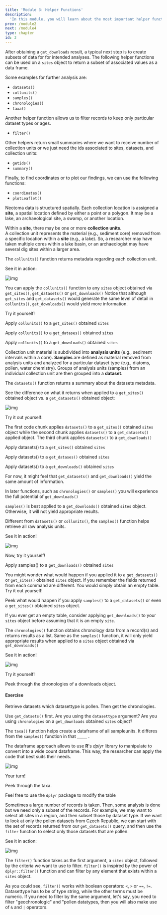 ```yaml
---
title: 'Module 3: Helper Functions'
description:
  'In this module, you will learn about the most important helper functions.'
prev: /module2
next: /module4
type: chapter
id: 3
---
```


<exercise id="0" title="Helper Functions">

After obtaining a `get_downloads` result, a typical next step is to create subsets of data for for intended analyses.  The following helper functions can be used on a `sites` object to return a subset of associated values as a data frame.

Some examples for further analysis are: 
- `datasets()`
- `collunits()`
- `samples()`
- `chronologies()`
- `taxa()`


Another helper function allows us to filter records to keep only particular dataset types or ages. 
- `filter() `

Other helpers return small summaries where we want to receive number of collection units or we just need the ids associated to sites, datasets, and collection units:
- `getids()`
- `summary()`

Finally, to find coordinates or to plot our findings, we can use the following functions:
- `coordinates()`
- `plotLeaflet()`

</exercise>

<exercise id="1" title="collunits()">

Neotoma data is structured spatially. Each collection location is assigned a **site**, a spatial location defined by either a point or a polygon. It may be a lake, an archaeological site, a swamp, or another location.

Within a **site**, there may be one or more **collection units**.  
A collection unit represents the material (e.g., sediment core) removed from a specific location within a **site** (e.g., a lake). So, a researcher may have taken multiple cores within a lake basin, or an archaeologist may have several dig sites within a larger area. 

The `collunits()` function returns metadata regarding each collection unit. 

See it in action:

![img](https://github.com/NeotomaDB/neotoma_workshop/blob/main/static/module3/collunits.gif?raw=true)

You can apply the `collunits()` function to any `sites` object obtained via `get_sites()`, `get_datasets()` or `get_downloads()`
Notice that although `get_sites` and `get_datasets()` would generate the same level of detail in `collunits()`, `get_downloads()` would yield more information.

Try it yourself!


<codeblock id="03_01">

Apply `collunits()` to a `get_sites()` obtained `sites`

</codeblock>

<codeblock id="03_02">

Apply `collunits()` to a `get_datases()` obtained `sites`

</codeblock>

<codeblock id="03_03">

Apply `collunits()` to a `get_downloads()` obtained `sites`

</codeblock>

</exercise>

<exercise id="2" title="datasets()">

Collection unit material is subdivided into **analysis units** (e.g., sediment intervals within a core). **Samples** are defined as material removed from analysis units and analyzed for a particular dataset type (e.g., diatoms, pollen, water chemistry).   Groups of analysis units (samples) from an individual collection unit are then grouped into a **dataset**.

The `datasets()` function returns a summary about the datasets metadata.

See the difference on what it returns when applied to a `get_sites()` obtained object vs. a `get_datasets()` obtained object:

![img](https://github.com/NeotomaDB/neotoma_workshop/blob/main/static/module3/datasets.gif?raw=true)

Try it out yourself:

The first code chunk applies `datasets()` to a `get_sites()` obtained `sites` object while the second chunk applies `datasets()` to a `get_datasets()` applied object. The third chunk applies `datasets()` to a `get_downloads()` 

<codeblock id="03_04">

Apply datasets() to a `get_sites()` obtained `sites`

</codeblock>

<codeblock id="03_05">

Apply datasets() to a `get_datases()` obtained `sites`

</codeblock>

<codeblock id="03_06">

Apply datasets() to a `get_downloads()` obtained `sites`

</codeblock>

For now, it might feel that `get_datasets()` and `get_downloads()` yield the same amount of information.

In later functions, such as `chronologies()` or `samples()` you will experience the full potential of `get_downloads()`

</exercise>

<exercise id="3" title="samples()">

`samples()` is best applied to a `get_downloads()` obtained `sites` object. Otherwise, it will not yield appropriate results.

Different from `datasets()` or `collunits()`, the `samples()` function helps retrieve all raw analysis units.

See it in action!

![img](https://github.com/NeotomaDB/neotoma_workshop/blob/main/static/module3/samples.gif?raw=true)

Now, try it yourself!

<codeblock id="03_07">

Apply samples() to a `get_downloads()` obtained `sites`

</codeblock>

You might wonder what would happen if you applied it to a `get_datasets()` or `get_sites()` obtained `sites` object. If you remember the fields returned from each command are different. You would simply obtain an empty table. Try it out yourself! 


<codeblock id="03_08">

Peek what would happen if you apply `samples()` to a `get_datasets()` or even a `get_sites()` obtained `sites` object.

</codeblock>

If you ever get an empty table, consider applying `get_downloads()` to your `sites` object before assuming that it is an empty `site`.

</exercise>

<exercise id="4" title="chronologies()">

The `chronologies()` function obtains chronology data from a record(s) and returns results as a list. Same as the `samples()` function, it will only yield appropriate results when applied to a `sites` object obtained via `get_downloads()`

See it in action!

![img](https://github.com/NeotomaDB/neotoma_workshop/blob/main/static/module3/chronologies.gif?raw=true)

Try it yourself!

<codeblock id="03_09">

Peek through the chronologies of a downloads object.

</codeblock>


#### Exercise

Retrieve datasets which datasettype is pollen. Then get the chronologies.

<codeblock id="03_10">

Use `get_datsets()` first.
Are you using the `datasettype` argument?
Are you using `chronologies` on a `get_downloads` obtained `sites` object?

</codeblock>

</exercise>

<exercise id="5" title="taxa()">

The `taxa()` function helps create a dataframe of all sampleunits. It differes from the `samples()` function in that _____
. 


The dataframe approach allows to use **R**'s *dplyr* library to manipulate to convert into a wide count dataframe.
This way, the researcher can apply the code that best suits their needs.

![img](https://github.com/NeotomaDB/neotoma_workshop/blob/main/static/module3/taxa.gif?raw=true)

Your turn!

<codeblock id="03_11">

Peek through the taxa.

Feel free to use the `dplyr` package to modify the table

</codeblock>


</exercise>

<exercise id="6" title="filter()">

Sometimes a large number of records is taken. Then, some analysis is done but we need only a subset of the records.
For example, we may want to select all sites in a region, and then subset those by dataset type.  If we want to look at only the pollen datasets from Czech Republic, we can start with the set of records returned from our `get_datasets()` query, and then use the `filter` function to select only those datasets that are pollen.

See it in action:

![img](https://github.com/NeotomaDB/neotoma_workshop/blob/main/static/module3/taxa.gif?raw=true)

The `filter()` function takes as the first argument, a `sites` object, followed by the criteria we want to use to filter. 
`filter()` is inspired by the power of `dplyr::filter()` function and can filter by any element that exists within a `sites` object.



As you could see, `filter()` works with boolean operators: `<`, `>` or `==`, `!=`. Datasettype has to be of type string, while the other terms must be numeric.  If you need to filter by the same argument, let's say, you need to filter "geochronologic" and "pollen datatypes, then you will also make use of `&` and `|` operators.


</exercise>

<exercise id="7" title="getids()">


</exercise>

<exercise id="8" title="summary()">


</exercise>

<exercise id="9" title="coordinaes()">


</exercise>

<exercise id="10" title="plotLeaflet()">


</exercise>
